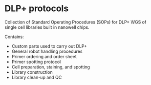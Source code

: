 # DLP+ protocols
Collection of Standard Operating Procedures (SOPs) for DLP+ WGS of single cell libraries built in nanowell chips.

Contains:

- Custom parts used to carry out DLP+
- General robot handling procedures
- Primer ordering and order sheet
- Primer spotting protocol
- Cell preparation, staining, and spotting
- Library construction
- Library clean-up and QC
